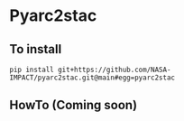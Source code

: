 # Pyarc2stac

## To install
```shell
pip install git+https://github.com/NASA-IMPACT/pyarc2stac.git@main#egg=pyarc2stac
```
## HowTo (Coming soon)

